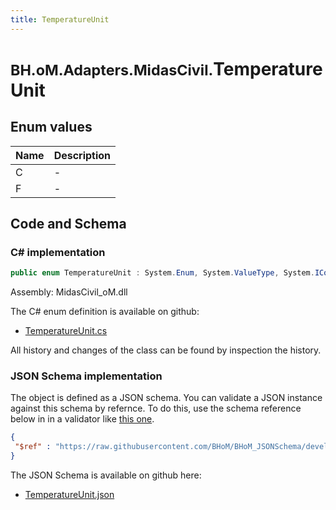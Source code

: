 ```yaml
---
title: TemperatureUnit
---
```


# <small>BH.oM.Adapters.MidasCivil.</small>**TemperatureUnit**



## Enum values

| Name            | Description                                                    |
|-----------------|----------------------------------------------------------------|
| C |  -  |
| F |  -  |


## Code and Schema

### C# implementation

``` C# title="C#"
public enum TemperatureUnit : System.Enum, System.ValueType, System.IComparable, System.ISpanFormattable, System.IFormattable, System.IConvertible
```

Assembly: MidasCivil_oM.dll

The C# enum definition is available on github:

- [TemperatureUnit.cs](https://github.com/BHoM/MidasCivil_Toolkit/blob/develop/MidasCivil_oM/eNum\TemperatureUnit.cs)

All history and changes of the class can be found by inspection the history.
### JSON Schema implementation

The object is defined as a JSON schema. You can validate a JSON instance against this schema by refernce. To do this, use the schema reference below in in a validator like [this one](https://www.jsonschemavalidator.net/).

``` json title="JSON Schema"
{
 "$ref" : "https://raw.githubusercontent.com/BHoM/BHoM_JSONSchema/develop/MidasCivil_oM/TemperatureUnit.json"
}
```

The JSON Schema is available on github here:

- [TemperatureUnit.json](https://github.com/BHoM/BHoM_JSONSchema/blob/develop/MidasCivil_oM/TemperatureUnit.json)
